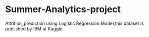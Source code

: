 # Summer-Analytics-project
Attrition_prediction using Logistic Regression Model,this dataset is published by IBM at Kaggle
